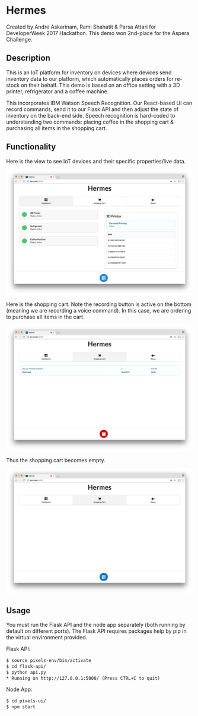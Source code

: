 # Hermes

Created by Andre Askarinam, Rami Shahatit & Parsa Attari for DeveloperWeek 2017 Hackathon. This demo won 2nd-place for the Aspera Challenge.

## Description

This is an IoT platform for inventory on devices where devices send inventory data to our platform, which automatically places orders for re-stock on their behalf. This demo is based on an office setting with a 3D printer, refrigerator and a coffee machine.

This incorporates IBM Watson Speech Recognition. Our React-based UI can record commands, send it to our Flask API and then adjust the state of inventory on the back-end side. Speech recognition is hard-coded to understanding two commands: placing coffee in the shopping cart & purchasing all items in the shopping cart.

## Functionality

Here is the view to see IoT devices and their specific properties/live data.

![alt text](screenshots/devices.png "Devices")

Here is the shopping cart. Note the recording button is active on the bottom (meaning we are recording a voice command). In this case, we are ordering to purchase all items in the cart.

![alt text](screenshots/shoppingcart-full.png "Shopping Cart with Voice Command")

Thus the shopping cart becomes empty.

![alt text](screenshots/shoppingcart-empty.png "Empty Shopping Cart")

## Usage

You must run the Flask API and the node app separately (both running by default on different ports). The Flask API requires packages help by pip in the virtual environment provided.

Flask API:
```
$ source pixels-env/bin/activate
$ cd flask-api/
$ python api.py
* Running on http://127.0.0.1:5000/ (Press CTRL+C to quit)
```

Node App:
```
$ cd pixels-ui/
$ npm start
```


